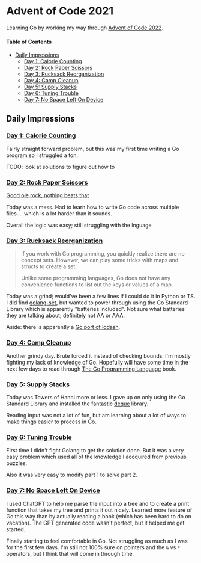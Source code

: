 # Advent of Code 2021

Learning Go by working my way through [Advent of Code 2022](https://adventofcode.com/2022).

#### Table of Contents

- [Daily Impressions](#daily-impressions)
  - [Day 1: Calorie Counting](#day-1-calorie-counting)
  - [Day 2: Rock Paper Scissors](#day-2-rock-paper-scissors)
  - [Day 3: Rucksack Reorganization](#day-3-rucksack-reorganization)
  - [Day 4: Camp Cleanup](#day-4-camp-cleanup)
  - [Day 5: Supply Stacks](#day-5-supply-stacks)
  - [Day 6: Tuning Trouble](#day-6-tuning-trouble)
  - [Day 7: No Space Left On Device](#day-7-no-space-left-on-device)

## Daily Impressions

### [Day 1: Calorie Counting](https://adventofcode.com/2022/day/1)

Fairly straight forward problem, but this was my first time writing a Go program so I struggled a ton.

TODO: look at solutions to figure out how to

### [Day 2: Rock Paper Scissors](https://adventofcode.com/2022/day/2)

[Good ole rock, nothing beats that](https://www.youtube.com/watch?v=b0SoKWLkmLU)

Today was a mess. Had to learn how to write Go code across multiple files.... which is a lot harder than it sounds.

Overall the logic was easy; still struggling with the lnguage

### [Day 3: Rucksack Reorganization](https://adventofcode.com/2022/day/3)

> If you work with Go programming, you quickly realize there are no concept sets. However, we can play some tricks with maps and structs to create a set.
>
> Unlike some programming languages, Go does not have any convenience functions to list out the keys or values of a map.

Today was a grind; would've been a few lines if I could do it in Python or TS. I did find [golang-set](https://github.com/deckarep/golang-set), but wanted to power through using the Go Standard Library which is apparently "batteries included". Not sure what batteries they are talking about; definitely not AA or AAA.

Aside: there is apparently a [Go port of lodash](https://github.com/samber/lo).

### [Day 4: Camp Cleanup](https://adventofcode.com/2022/day/4)

Another grindy day. Brute forced it instead of checking bounds. I'm mostly fighting my lack of knowledge of Go. Hopefully will have some time in the next few days to read through [The Go Programming Language](https://www.gopl.io/) book.

### [Day 5: Supply Stacks](https://adventofcode.com/2022/day/5)

Today was Towers of Hanoi more or less. I gave up on only using the Go Standard Library and installed the fantastic [deque](https://pkg.go.dev/github.com/gammazero/deque@v0.2.1) library.

Reading input was not a lot of fun, but am learning about a lot of ways to make things easier to process in Go.

### [Day 6: Tuning Trouble](https://adventofcode.com/2022/day/6)

First time I didn't fight Golang to get the solution done. But it was a very easy problem which used all of the knowledge I accquired from previous puzzles.

Also it was very easy to modify part 1 to solve part 2.

### [Day 7: No Space Left On Device](https://adventofcode.com/2022/day/7)

I used ChatGPT to help me parse the input into a tree and to create a print function that takes my tree and prints it out nicely. Learned more feature of Go this way than by actually reading a book (which has been hard to do on vacation). The GPT generated code wasn't perfect, but it helped me get started.

Finally starting to feel comfortable in Go. Not struggling as much as I was for the first few days. I'm still not 100% sure on pointers and the `&` vs `*` operators, but I think that will come in through time.
